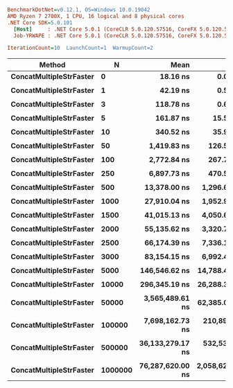 ``` ini

BenchmarkDotNet=v0.12.1, OS=Windows 10.0.19042
AMD Ryzen 7 2700X, 1 CPU, 16 logical and 8 physical cores
.NET Core SDK=5.0.101
  [Host]     : .NET Core 5.0.1 (CoreCLR 5.0.120.57516, CoreFX 5.0.120.57516), X64 RyuJIT
  Job-YRWAPE : .NET Core 5.0.1 (CoreCLR 5.0.120.57516, CoreFX 5.0.120.57516), X64 RyuJIT

IterationCount=10  LaunchCount=1  WarmupCount=2  

```
|                  Method |       N |             Mean |            Error |           StdDev | Ratio |
|------------------------ |-------- |-----------------:|-----------------:|-----------------:|------:|
| **ConcatMultipleStrFaster** |       **0** |         **18.16 ns** |         **0.085 ns** |         **0.044 ns** |  **1.00** |
|                         |         |                  |                  |                  |       |
| **ConcatMultipleStrFaster** |       **1** |         **42.19 ns** |         **0.547 ns** |         **0.286 ns** |  **1.00** |
|                         |         |                  |                  |                  |       |
| **ConcatMultipleStrFaster** |       **3** |        **118.78 ns** |         **0.632 ns** |         **0.376 ns** |  **1.00** |
|                         |         |                  |                  |                  |       |
| **ConcatMultipleStrFaster** |       **5** |        **161.87 ns** |        **15.513 ns** |         **8.114 ns** |  **1.00** |
|                         |         |                  |                  |                  |       |
| **ConcatMultipleStrFaster** |      **10** |        **340.52 ns** |        **35.915 ns** |        **23.755 ns** |  **1.00** |
|                         |         |                  |                  |                  |       |
| **ConcatMultipleStrFaster** |      **50** |      **1,419.83 ns** |       **126.590 ns** |        **83.731 ns** |  **1.00** |
|                         |         |                  |                  |                  |       |
| **ConcatMultipleStrFaster** |     **100** |      **2,772.84 ns** |       **267.772 ns** |       **177.114 ns** |  **1.00** |
|                         |         |                  |                  |                  |       |
| **ConcatMultipleStrFaster** |     **250** |      **6,897.73 ns** |       **470.572 ns** |       **311.254 ns** |  **1.00** |
|                         |         |                  |                  |                  |       |
| **ConcatMultipleStrFaster** |     **500** |     **13,378.00 ns** |     **1,296.667 ns** |       **678.182 ns** |  **1.00** |
|                         |         |                  |                  |                  |       |
| **ConcatMultipleStrFaster** |    **1000** |     **27,910.04 ns** |     **1,952.925 ns** |     **1,291.739 ns** |  **1.00** |
|                         |         |                  |                  |                  |       |
| **ConcatMultipleStrFaster** |    **1500** |     **41,015.13 ns** |     **4,050.671 ns** |     **2,679.268 ns** |  **1.00** |
|                         |         |                  |                  |                  |       |
| **ConcatMultipleStrFaster** |    **2000** |     **55,135.62 ns** |     **3,320.782 ns** |     **2,196.492 ns** |  **1.00** |
|                         |         |                  |                  |                  |       |
| **ConcatMultipleStrFaster** |    **2500** |     **66,174.39 ns** |     **7,336.160 ns** |     **4,852.416 ns** |  **1.00** |
|                         |         |                  |                  |                  |       |
| **ConcatMultipleStrFaster** |    **3000** |     **83,154.15 ns** |     **6,992.411 ns** |     **4,625.047 ns** |  **1.00** |
|                         |         |                  |                  |                  |       |
| **ConcatMultipleStrFaster** |    **5000** |    **146,546.62 ns** |    **14,788.408 ns** |     **9,781.617 ns** |  **1.00** |
|                         |         |                  |                  |                  |       |
| **ConcatMultipleStrFaster** |   **10000** |    **296,345.19 ns** |    **26,288.396 ns** |    **17,388.147 ns** |  **1.00** |
|                         |         |                  |                  |                  |       |
| **ConcatMultipleStrFaster** |   **50000** |  **3,565,489.61 ns** |    **62,385.025 ns** |    **41,263.831 ns** |  **1.00** |
|                         |         |                  |                  |                  |       |
| **ConcatMultipleStrFaster** |  **100000** |  **7,698,162.73 ns** |   **210,898.773 ns** |   **139,496.480 ns** |  **1.00** |
|                         |         |                  |                  |                  |       |
| **ConcatMultipleStrFaster** |  **500000** | **36,133,279.17 ns** |   **532,531.859 ns** |   **316,901.167 ns** |  **1.00** |
|                         |         |                  |                  |                  |       |
| **ConcatMultipleStrFaster** | **1000000** | **76,287,620.00 ns** | **2,058,625.313 ns** | **1,361,653.182 ns** |  **1.00** |
